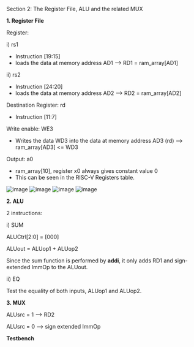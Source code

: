 Section 2: The Register File, ALU and the related MUX

**1. Register File**

Register:

i) rs1 
- Instruction [19:15]
- loads the data at memory address AD1 --> RD1 = ram_array[AD1]

ii) rs2
- Instruction [24:20]
- loads the data at memory address AD2 --> RD2 = ram_array[AD2]

Destination Register: rd
- Instruction [11:7]

Write enable: WE3
- Writes the data WD3 into the data at memory address AD3 (rd) --> ram_array[AD3] <= WD3

Output: a0
- ram_array[10], register x0 always gives constant value 0
- This can be seen in the RISC-V Registers table.

![image]("https://github.com/shindelee/Lab-IAC-/blob/main/register.png?raw=true")
![image]("../Shinde_2/images/register.png")
![image]("/Shinde_2/images/register.png")
![image]("../images/register.png")




**2. ALU**

2 instructions: 

i) SUM 

   ALUCtrl[2:0] = [000]
   
   ALUout = ALUop1 + ALUop2 

   Since the sum function is performed by **addi**, it only adds RD1 and sign-extended ImmOp to the ALUout.
   
ii) EQ

Test the equality of both inputs, ALUop1 and ALUop2.

**3. MUX**

ALUsrc = 1 --> RD2

ALUsrc = 0 --> sign extended ImmOp

**Testbench**


